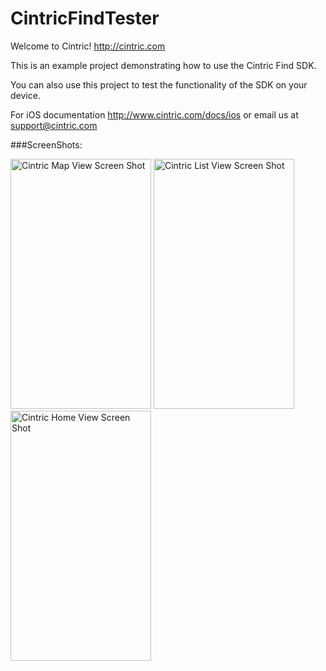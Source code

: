 CintricFindTester
===================

Welcome to Cintric! http://cintric.com

This is an example project demonstrating how to use the Cintric Find SDK.

You can also use this project to test the functionality of the SDK on your device.

For iOS documentation http://www.cintric.com/docs/ios
or email us at support@cintric.com

###ScreenShots:

<img src="http://cintric.com/img/documentation/ios/testapp1.jpg"  width="225" height="400" alt="Cintric Map View Screen Shot"> <img src="https://cintric.com/img/documentation/ios/testapp2.jpg"  width="225" height="400" alt="Cintric List View Screen Shot"> <img src="https://cintric.com/img/documentation/ios/testapp3.jpg"  width="225" height="400" alt="Cintric Home View Screen Shot">

